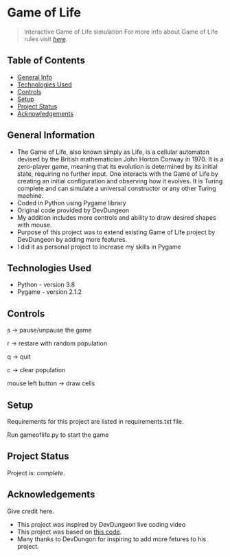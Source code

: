 # Game of Life 
> Interactive Game of Life simulation
> For more info about Game of Life rules visit [_here_](https://en.wikipedia.org/wiki/Conway%27s_Game_of_Life).

## Table of Contents
* [General Info](#general-information)
* [Technologies Used](#technologies-used)
* [Controls](#controls)
* [Setup](#setup)
* [Project Status](#project-status)
* [Acknowledgements](#acknowledgements)


## General Information
- The Game of Life, also known simply as Life, is a cellular automaton devised by the British mathematician John Horton Conway in 1970. It is a zero-player game, meaning that its evolution is determined by its initial state, requiring no further input. One interacts with the Game of Life by creating an initial configuration and observing how it evolves. It is Turing complete and can simulate a universal constructor or any other Turing machine.
- Coded in Python using Pygame library
- Original code provided by DevDungeon
- My addition includes more controls and ability to draw desired shapes with mouse.
- Purpose of this project was to extend existing Game of Life project by DevDungeon by adding more features.
- I did it as personal project to increase my skills in Pygame


## Technologies Used
- Python - version 3.8
- Pygame - version 2.1.2


## Controls
s -> pause/unpause the game

r -> restare with random population

q -> quit

c -> clear population

mouse left button -> draw cells

## Setup
Requirements for this project are listed in requirements.txt file.

Run gameoflife.py to start the game


## Project Status
Project is:  _complete_.


## Acknowledgements
Give credit here.
- This project was inspired by DevDungeon live coding video
- This project was based on [this code](https://github.com/DevDungeon/NanoLifePy).
- Many thanks to DevDungon for inspiring to add more fetures to his project.

